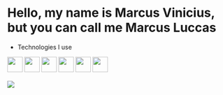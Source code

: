 <h1>Hello, my name is Marcus Vinicius, but you can call me Marcus Luccas</h1>
<ul>
  <li>Technologies I use</li>
</ul>
<div style="display: inline_block">
  <img style="width: 35px;" src="https://cdn.jsdelivr.net/gh/devicons/devicon@latest/icons/godot/godot-original.svg" />
  <img style="width: 35px;" src="https://cdn.jsdelivr.net/gh/devicons/devicon@latest/icons/html5/html5-original.svg" />
  <img style="width: 35px;" src="https://cdn.jsdelivr.net/gh/devicons/devicon@latest/icons/css3/css3-original.svg" />
  <img style="width: 35px;" src="https://cdn.jsdelivr.net/gh/devicons/devicon@latest/icons/csharp/csharp-original.svg" />
  <img style="width: 35px;" src="https://cdn.jsdelivr.net/gh/devicons/devicon@latest/icons/git/git-original.svg" />
  <img style="width: 35px;" src="https://cdn.jsdelivr.net/gh/devicons/devicon@latest/icons/ubuntu/ubuntu-original.svg" />
</div>
<br>
<div style="display: inline_block">
  <img align="center" src="https://github-readme-stats.vercel.app/api/top-langs/?username=marcusluccas&layout=normal&langs_count=5&theme=tokyonight&custom_title="vinix_dev">
</div>
